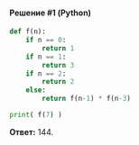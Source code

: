 #### Решение #1 (Python)
```python
def f(n):
    if n == 0:
        return 1
    if n == 1:
        return 3
    if n == 2:
        return 2
    else:
        return f(n-1) * f(n-3)

print( f(7) )
```
**Ответ:** 144.

